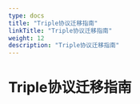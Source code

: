 ```yaml
---
type: docs
title: "Triple协议迁移指南"
linkTitle: "Triple协议迁移指南"
weight: 12
description: "Triple协议迁移指南"
---
```


# Triple协议迁移指南
